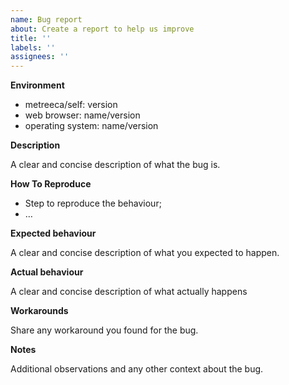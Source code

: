 ```yaml
---
name: Bug report
about: Create a report to help us improve
title: ''
labels: ''
assignees: ''
---
```


**Environment**

- metreeca/self: version
- web browser: name/version
- operating system: name/version

**Description**

A clear and concise description of what the bug is.

**How To Reproduce**

- Step to reproduce the behaviour;
- …

**Expected behaviour**

A clear and concise description of what you expected to happen.

**Actual behaviour**

A clear and concise description of what actually happens

**Workarounds**

Share any workaround you found for the bug.

**Notes**

Additional observations and any other context about the bug.
